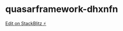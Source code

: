 # quasarframework-dhxnfn

[Edit on StackBlitz ⚡️](https://stackblitz.com/edit/quasarframework-dhxnfn)